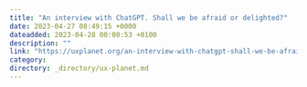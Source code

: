 ```yaml
---
title: "An interview with ChatGPT. Shall we be afraid or delighted?"
date: 2023-04-27 08:49:15 +0000
dateadded: 2023-04-28 00:00:53 +0100
description: ""
link: "https://uxplanet.org/an-interview-with-chatgpt-shall-we-be-afraid-or-delighted-9ca409a1242f?source=rss----819cc2aaeee0---4"
category:
directory: _directory/ux-planet.md
---
```

